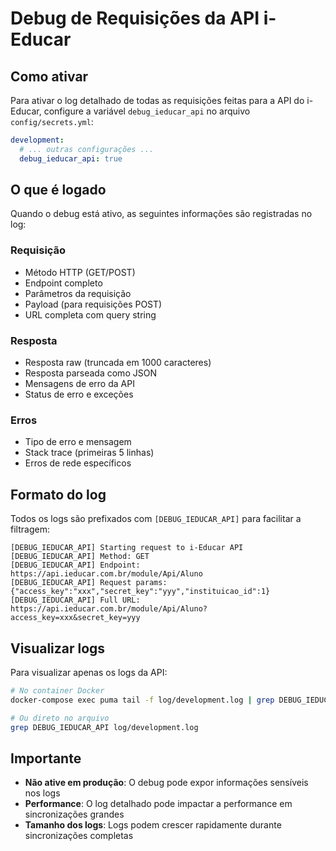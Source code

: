# Debug de Requisições da API i-Educar

## Como ativar

Para ativar o log detalhado de todas as requisições feitas para a API do i-Educar, configure a variável `debug_ieducar_api` no arquivo `config/secrets.yml`:

```yaml
development:
  # ... outras configurações ...
  debug_ieducar_api: true
```

## O que é logado

Quando o debug está ativo, as seguintes informações são registradas no log:

### Requisição
- Método HTTP (GET/POST)
- Endpoint completo
- Parâmetros da requisição
- Payload (para requisições POST)
- URL completa com query string

### Resposta
- Resposta raw (truncada em 1000 caracteres)
- Resposta parseada como JSON
- Mensagens de erro da API
- Status de erro e exceções

### Erros
- Tipo de erro e mensagem
- Stack trace (primeiras 5 linhas)
- Erros de rede específicos

## Formato do log

Todos os logs são prefixados com `[DEBUG_IEDUCAR_API]` para facilitar a filtragem:

```
[DEBUG_IEDUCAR_API] Starting request to i-Educar API
[DEBUG_IEDUCAR_API] Method: GET
[DEBUG_IEDUCAR_API] Endpoint: https://api.ieducar.com.br/module/Api/Aluno
[DEBUG_IEDUCAR_API] Request params: {"access_key":"xxx","secret_key":"yyy","instituicao_id":1}
[DEBUG_IEDUCAR_API] Full URL: https://api.ieducar.com.br/module/Api/Aluno?access_key=xxx&secret_key=yyy
```

## Visualizar logs

Para visualizar apenas os logs da API:

```bash
# No container Docker
docker-compose exec puma tail -f log/development.log | grep DEBUG_IEDUCAR_API

# Ou direto no arquivo
grep DEBUG_IEDUCAR_API log/development.log
```

## Importante

- **Não ative em produção**: O debug pode expor informações sensíveis nos logs
- **Performance**: O log detalhado pode impactar a performance em sincronizações grandes
- **Tamanho dos logs**: Logs podem crescer rapidamente durante sincronizações completas